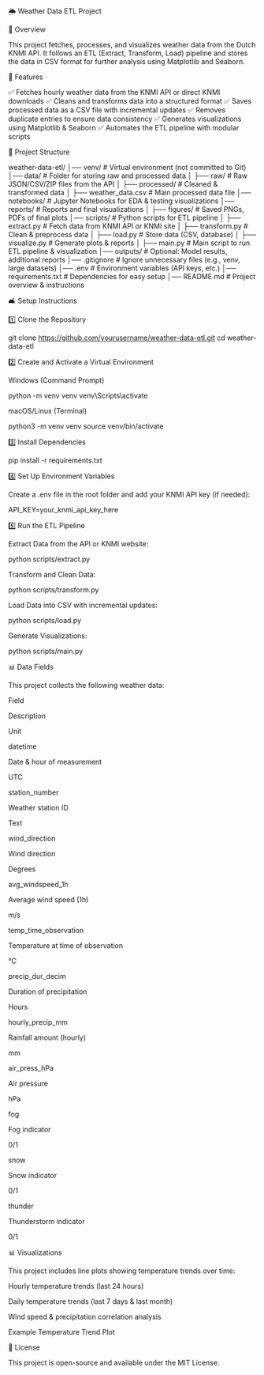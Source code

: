 🌦️ Weather Data ETL Project

📌 Overview

This project fetches, processes, and visualizes weather data from the Dutch KNMI API. It follows an ETL (Extract, Transform, Load) pipeline and stores the data in CSV format for further analysis using Matplotlib and Seaborn.

🚀 Features

✅ Fetches hourly weather data from the KNMI API or direct KNMI downloads
✅ Cleans and transforms data into a structured format
✅ Saves processed data as a CSV file with incremental updates
✅ Removes duplicate entries to ensure data consistency
✅ Generates visualizations using Matplotlib & Seaborn
✅ Automates the ETL pipeline with modular scripts

💅 Project Structure

weather-data-etl/
│── venv/                # Virtual environment (not committed to Git)
│── data/                # Folder for storing raw and processed data
│   ├── raw/             # Raw JSON/CSV/ZIP files from the API
│   ├── processed/       # Cleaned & transformed data
│   ├── weather_data.csv # Main processed data file
│── notebooks/           # Jupyter Notebooks for EDA & testing visualizations
│── reports/             # Reports and final visualizations
│   ├── figures/         # Saved PNGs, PDFs of final plots
│── scripts/             # Python scripts for ETL pipeline
│   ├── extract.py       # Fetch data from KNMI API or KNMI site
│   ├── transform.py     # Clean & preprocess data
│   ├── load.py          # Store data (CSV, database)
│   ├── visualize.py     # Generate plots & reports
│   ├── main.py          # Main script to run ETL pipeline & visualization
│── outputs/             # Optional: Model results, additional reports
│── .gitignore           # Ignore unnecessary files (e.g., venv, large datasets)
│── .env                 # Environment variables (API keys, etc.)
│── requirements.txt     # Dependencies for easy setup
│── README.md            # Project overview & instructions

🛋️ Setup Instructions

1️⃣ Clone the Repository

git clone https://github.com/yourusername/weather-data-etl.git
cd weather-data-etl

2️⃣ Create and Activate a Virtual Environment

Windows (Command Prompt)

python -m venv venv
venv\Scripts\activate

macOS/Linux (Terminal)

python3 -m venv venv
source venv/bin/activate

3️⃣ Install Dependencies

pip install -r requirements.txt

4️⃣ Set Up Environment Variables

Create a .env file in the root folder and add your KNMI API key (if needed):

API_KEY=your_knmi_api_key_here

5️⃣ Run the ETL Pipeline

Extract Data from the API or KNMI website:

python scripts/extract.py

Transform and Clean Data:

python scripts/transform.py

Load Data into CSV with incremental updates:

python scripts/load.py

Generate Visualizations:

python scripts/main.py

📊 Data Fields

This project collects the following weather data:

Field

Description

Unit

datetime

Date & hour of measurement

UTC

station_number

Weather station ID

Text

wind_direction

Wind direction

Degrees

avg_windspeed_1h

Average wind speed (1h)

m/s

temp_time_observation

Temperature at time of observation

°C

precip_dur_decim

Duration of precipitation

Hours

hourly_precip_mm

Rainfall amount (hourly)

mm

air_press_hPa

Air pressure

hPa

fog

Fog indicator

0/1

snow

Snow indicator

0/1

thunder

Thunderstorm indicator

0/1

📊 Visualizations

This project includes line plots showing temperature trends over time:

Hourly temperature trends (last 24 hours)

Daily temperature trends (last 7 days & last month)

Wind speed & precipitation correlation analysis

Example Temperature Trend Plot



💜 License

This project is open-source and available under the MIT License.